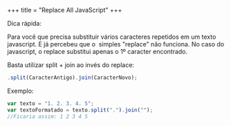 +++
title = "Replace All JavaScript"
+++

Dica rápida:

Para você que precisa substituir vários caracteres repetidos em um texto javascript. E já percebeu que o  simples "replace" não funciona. No caso do javascript, o replace substitui apenas o 1º caracter encontrado.

Basta utilizar split + join ao invés do replace: 

```js
.split(CaracterAntigo).join(CaracterNovo);
```

Exemplo:

```js
var texto = "1. 2. 3. 4. 5";
var textoFormatado = texto.split(".").join("");
//Ficaria assim: 1 2 3 4 5
```

